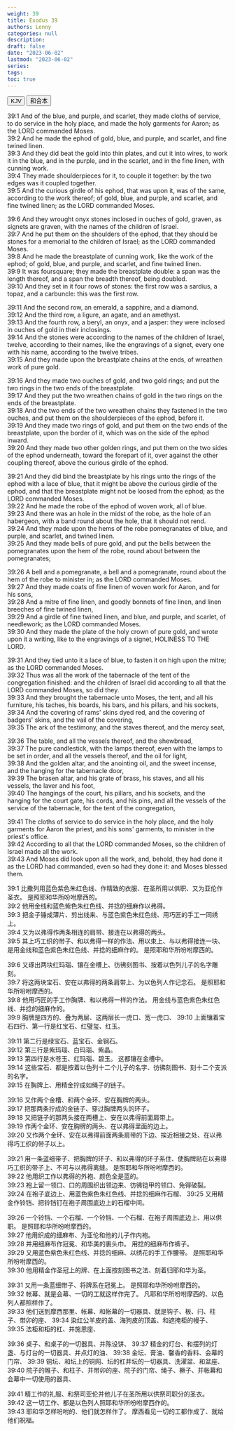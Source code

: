 ```yaml
---
weight: 39
title: Exodus 39
authors: Lenny
categories: null
description: 
draft: false
date: "2023-06-02"
lastmod: "2023-06-02"
series: 
tags: 
toc: true
---
```


<!--more-->

<!-- Tab links -->
<div class="tab">
  <button class="tablinks active" onclick="tablabel(event, 'english')">KJV</button>
  <button class="tablinks" onclick="tablabel(event, 'chinese')">和合本</button>
  
</div>

<!-- Tab content -->
<div id="english" class="tabcontent" style="display:block">

39:1 And of the blue, and purple, and scarlet, they made cloths of service, to do service in the holy place, and made the holy garments for Aaron; as the LORD commanded Moses.  
39:2 And he made the ephod of gold, blue, and purple, and scarlet, and fine twined linen.  
39:3 And they did beat the gold into thin plates, and cut it into wires, to work it in the blue, and in the purple, and in the scarlet, and in the fine linen, with cunning work.  
39:4 They made shoulderpieces for it, to couple it together: by the two edges was it coupled together.  
39:5 And the curious girdle of his ephod, that was upon it, was of the same, according to the work thereof; of gold, blue, and purple, and scarlet, and fine twined linen; as the LORD commanded Moses.  

39:6 And they wrought onyx stones inclosed in ouches of gold, graven, as signets are graven, with the names of the children of Israel.  
39:7 And he put them on the shoulders of the ephod, that they should be stones for a memorial to the children of Israel; as the LORD commanded Moses.  
39:8 And he made the breastplate of cunning work, like the work of the ephod; of gold, blue, and purple, and scarlet, and fine twined linen.  
39:9 It was foursquare; they made the breastplate double: a span was the length thereof, and a span the breadth thereof, being doubled.  
39:10 And they set in it four rows of stones: the first row was a sardius, a topaz, and a carbuncle: this was the first row.  

39:11 And the second row, an emerald, a sapphire, and a diamond.  
39:12 And the third row, a ligure, an agate, and an amethyst.  
39:13 And the fourth row, a beryl, an onyx, and a jasper: they were inclosed in ouches of gold in their inclosings.  
39:14 And the stones were according to the names of the children of Israel, twelve, according to their names, like the engravings of a signet, every one with his name, according to the twelve tribes.  
39:15 And they made upon the breastplate chains at the ends, of wreathen work of pure gold.  

39:16 And they made two ouches of gold, and two gold rings; and put the two rings in the two ends of the breastplate.  
39:17 And they put the two wreathen chains of gold in the two rings on the ends of the breastplate.  
39:18 And the two ends of the two wreathen chains they fastened in the two ouches, and put them on the shoulderpieces of the ephod, before it.  
39:19 And they made two rings of gold, and put them on the two ends of the breastplate, upon the border of it, which was on the side of the ephod inward.  
39:20 And they made two other golden rings, and put them on the two sides of the ephod underneath, toward the forepart of it, over against the other coupling thereof, above the curious girdle of the ephod.  

39:21 And they did bind the breastplate by his rings unto the rings of the ephod with a lace of blue, that it might be above the curious girdle of the ephod, and that the breastplate might not be loosed from the ephod; as the LORD commanded Moses.  
39:22 And he made the robe of the ephod of woven work, all of blue.  
39:23 And there was an hole in the midst of the robe, as the hole of an habergeon, with a band round about the hole, that it should not rend.  
39:24 And they made upon the hems of the robe pomegranates of blue, and purple, and scarlet, and twined linen.  
39:25 And they made bells of pure gold, and put the bells between the pomegranates upon the hem of the robe, round about between the pomegranates;  

39:26 A bell and a pomegranate, a bell and a pomegranate, round about the hem of the robe to minister in; as the LORD commanded Moses.  
39:27 And they made coats of fine linen of woven work for Aaron, and for his sons,  
39:28 And a mitre of fine linen, and goodly bonnets of fine linen, and linen breeches of fine twined linen,  
39:29 And a girdle of fine twined linen, and blue, and purple, and scarlet, of needlework; as the LORD commanded Moses.  
39:30 And they made the plate of the holy crown of pure gold, and wrote upon it a writing, like to the engravings of a signet, HOLINESS TO THE LORD.  

39:31 And they tied unto it a lace of blue, to fasten it on high upon the mitre; as the LORD commanded Moses.  
39:32 Thus was all the work of the tabernacle of the tent of the congregation finished: and the children of Israel did according to all that the LORD commanded Moses, so did they.  
39:33 And they brought the tabernacle unto Moses, the tent, and all his furniture, his taches, his boards, his bars, and his pillars, and his sockets,  
39:34 And the covering of rams' skins dyed red, and the covering of badgers' skins, and the vail of the covering,  
39:35 The ark of the testimony, and the staves thereof, and the mercy seat,  

39:36 The table, and all the vessels thereof, and the shewbread,  
39:37 The pure candlestick, with the lamps thereof, even with the lamps to be set in order, and all the vessels thereof, and the oil for light,  
39:38 And the golden altar, and the anointing oil, and the sweet incense, and the hanging for the tabernacle door,  
39:39 The brasen altar, and his grate of brass, his staves, and all his vessels, the laver and his foot,  
39:40 The hangings of the court, his pillars, and his sockets, and the hanging for the court gate, his cords, and his pins, and all the vessels of the service of the tabernacle, for the tent of the congregation,  

39:41 The cloths of service to do service in the holy place, and the holy garments for Aaron the priest, and his sons' garments, to minister in the priest's office.  
39:42 According to all that the LORD commanded Moses, so the children of Israel made all the work.  
39:43 And Moses did look upon all the work, and, behold, they had done it as the LORD had commanded, even so had they done it: and Moses blessed them.  

</div>


<div id="chinese" class="tabcontent">

39:1 比撒列用蓝色紫色朱红色线、作精致的衣服、在圣所用以供职、又为亚伦作圣衣。  是照耶和华所吩咐摩西的。  
39:2 他用金线和蓝色紫色朱红色线、并捻的细麻作以弗得。  
39:3 把金子锤成薄片、剪出线来、与蓝色紫色朱红色线、用巧匠的手工一同绣上。  
39:4 又为以弗得作两条相连的肩带、接连在以弗得的两头。  
39:5 其上巧工织的带子、和以弗得一样的作法、用以束上、与以弗得接连一块、是用金线和蓝色紫色朱红色线、并捻的细麻作的。  是照耶和华所吩咐摩西的。  

39:6 又琢出两块红玛瑙、镶在金槽上、彷彿刻图书、按着以色列儿子的名字雕刻。  
39:7 将这两块宝石、安在以弗得的两条肩带上、为以色列人作记念石。  是照耶和华所吩咐摩西的。  
39:8 他用巧匠的手工作胸牌、和以弗得一样的作法。  用金线与蓝色紫色朱红色线、并捻的细麻作的。  
39:9 胸牌是四方的、叠为两层、这两层长一虎口、宽一虎口、
39:10 上面镶着宝石四行、第一行是红宝石、红璧玺、红玉。  

39:11 第二行是绿宝石、蓝宝石、金钢石。  
39:12 第三行是紫玛瑙、白玛瑙、紫晶。  
39:13 第四行是水苍玉、红玛瑙、碧玉。  这都镶在金槽中。  
39:14 这些宝石、都是按着以色列十二个儿子的名字、彷彿刻图书、刻十二个支派的名字。  
39:15 在胸牌上、用精金拧成如绳子的链子。  

39:16 又作两个金槽、和两个金环、安在胸牌的两头。  
39:17 把那两条拧成的金链子、穿过胸牌两头的环子。  
39:18 又把链子的那两头接在两槽上、安在以弗得前面肩带上。  
39:19 作两个金环、安在胸牌的两头、在以弗得里面的边上。  
39:20 又作两个金环、安在以弗得前面两条肩带的下边、挨近相接之处、在以弗得巧工织的带子以上。  

39:21 用一条蓝细带子、把胸牌的环子、和以弗得的环子系住、使胸牌贴在以弗得巧工织的带子上、不可与以弗得离缝。  是照耶和华所吩咐摩西的。  
39:22 他用织工作以弗得的外袍、颜色全是蓝的。  
39:23 袍上留一领口、口的周围织出领边来、彷彿铠甲的领口、免得破裂。  
39:24 在袍子底边上、用蓝色紫色朱红色线、并捻的细麻作石榴、
39:25 又用精金作铃铛、把铃铛钉在袍子周围底边上的石榴中间。  

39:26 一个铃铛、一个石榴、一个铃铛、一个石榴、在袍子周围底边上、用以供职。  是照耶和华所吩咐摩西的。  
39:27 他用织成的细麻布、为亚伦和他的儿子作内袍。  
39:28 并用细麻布作冠冕、和华美的裹头巾。  用捻的细麻布作裤子。  
39:29 又用蓝色紫色朱红色线、并捻的细麻、以绣花的手工作腰带。  是照耶和华所吩咐摩西的。  
39:30 他用精金作圣冠上的牌、在上面按刻图书之法、刻着归耶和华为圣。  

39:31 又用一条蓝细带子、将牌系在冠冕上。  是照耶和华所吩咐摩西的。  
39:32 帐幕、就是会幕、一切的工就这样作完了。  凡耶和华所吩咐摩西的、以色列人都照样作了。  
39:33 他们送到摩西那里、帐幕、和帐幕的一切器具、就是钩子、板、闩、柱子、带卯的座、
39:34 染红公羊皮的盖、海狗皮的顶盖、和遮掩柜的幔子、
39:35 法柜和柜的杠、并施恩座、

39:36 桌子、和桌子的一切器具、并陈设饼、
39:37 精金的灯台、和摆列的灯盏、与灯台的一切器具、并点灯的油、
39:38 金坛、膏油、馨香的香料、会幕的门帘、
39:39 铜坛、和坛上的铜网、坛的杠并坛的一切器具、洗濯盆、和盆座、
39:40 院子的帷子、和柱子、并带卯的座、院子的门帘、绳子、橛子、并帐幕和会幕中一切使用的器具、

39:41 精工作的礼服、和祭司亚伦并他儿子在圣所用以供祭司职分的圣衣。  
39:42 这一切工作、都是以色列人照耶和华所吩咐摩西作的。  
39:43 耶和华怎样吩咐的、他们就怎样作了。  摩西看见一切的工都作成了、就给他们祝福。  

</div>


